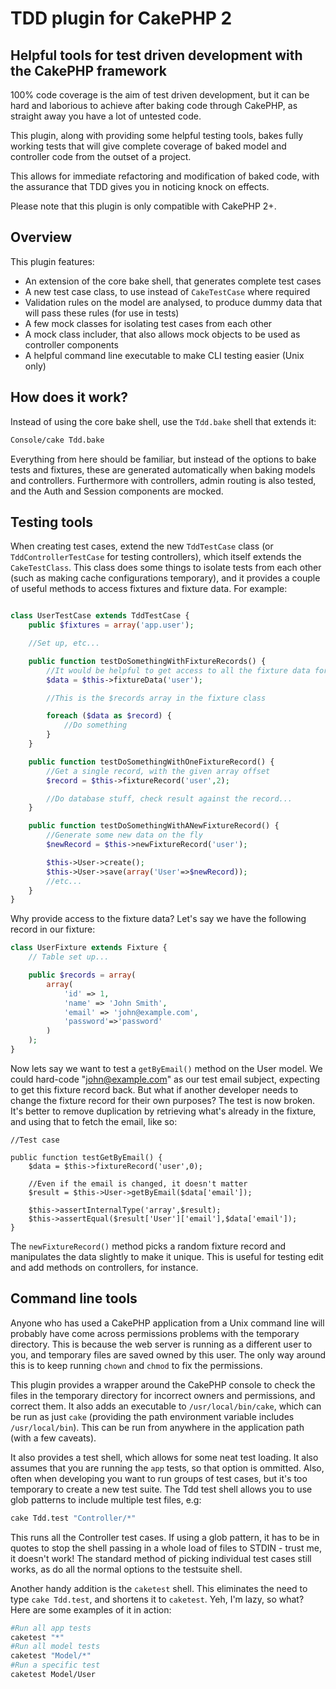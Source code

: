 # TDD plugin for CakePHP 2

## Helpful tools for test driven development with the CakePHP framework

100% code coverage is the aim of test driven development, but it can be hard and
laborious to achieve after baking code through CakePHP, as straight away
you have a lot of untested code.

This plugin, along with providing some helpful testing tools, bakes fully working tests
that will give complete coverage of baked model and controller code from the outset of a project.

This allows for immediate refactoring and modification of baked code, with the assurance that TDD gives you in noticing knock on effects.

Please note that this plugin is only compatible with CakePHP 2+.

## Overview

This plugin features:

- An extension of the core bake shell, that generates complete test cases
- A new test case class, to use instead of `CakeTestCase` where required
- Validation rules on the model are analysed, to produce dummy data that will pass these rules (for use in tests)
- A few mock classes for isolating test cases from each other
- A mock class includer, that also allows mock objects to be used as controller components
- A helpful command line executable to make CLI testing easier (Unix only)

## How does it work?

Instead of using the core bake shell, use the `Tdd.bake` shell that extends it:

```bash
Console/cake Tdd.bake
```

Everything from here should be familiar, but instead of the options to bake tests and fixtures,
these are generated automatically when baking models and controllers. Furthermore with controllers, admin
routing is also tested, and the Auth and Session components are mocked.

## Testing tools

When creating test cases, extend the new `TddTestCase` class (or `TddControllerTestCase`
for testing controllers), which itself extends the `CakeTestClass`.
This class does some things to isolate tests from each other
(such as making cache configurations temporary), and it provides
a couple of useful methods to access fixtures and fixture data. For example:

```php

class UserTestCase extends TddTestCase {
	public $fixtures = array('app.user');

	//Set up, etc...

	public function testDoSomethingWithFixtureRecords() {
		//It would be helpful to get access to all the fixture data for 'user'
		$data = $this->fixtureData('user');

		//This is the $records array in the fixture class

		foreach ($data as $record) {
			//Do something
		}
	}

	public function testDoSomethingWithOneFixtureRecord() {
		//Get a single record, with the given array offset
		$record = $this->fixtureRecord('user',2);

		//Do database stuff, check result against the record...
	}

	public function testDoSomethingWithANewFixtureRecord() {
		//Generate some new data on the fly
		$newRecord = $this->newFixtureRecord('user');

		$this->User->create();
		$this->User->save(array('User'=>$newRecord));
		//etc...
	}
}
```

Why provide access to the fixture data? Let's say we have the following record in our fixture:

```php
class UserFixture extends Fixture {
	// Table set up...

	public $records = array(
		array(
			'id' => 1,
			'name' => 'John Smith',
			'email' => 'john@example.com',
			'password'=>'password'
		)
	);
}
```

Now lets say we want to test a `getByEmail()` method on the User model. We could hard-code "john@example.com" as our test email subject, expecting to get this fixture record back.
But what if another developer needs to change the fixture record for their own purposes? The test is now broken.
It's better to remove duplication by retrieving what's already in the fixture, and using that to fetch the email, like so:

```
//Test case

public function testGetByEmail() {
	$data = $this->fixtureRecord('user',0);

	//Even if the email is changed, it doesn't matter
	$result = $this->User->getByEmail($data['email']);

	$this->assertInternalType('array',$result);
	$this->assertEqual($result['User']['email'],$data['email']);
}
```

The `newFixtureRecord()` method picks a random fixture record and manipulates the data slightly to make it unique. This is useful for testing edit and add methods on controllers, for instance.

## Command line tools

Anyone who has used a CakePHP application from a Unix command line will probably have come across permissions problems with the temporary directory. This is because the web server is running as a different user to you, and temporary files are saved owned by this user.
The only way around this is to keep running `chown` and `chmod` to fix the permissions.

This plugin provides a wrapper around the CakePHP console to check the files in the temporary directory for incorrect owners and permissions, and correct them. It also adds an executable to `/usr/local/bin/cake`, which can be run as just `cake` (providing the path environment variable includes `/usr/local/bin`). This can be run from anywhere in the application path (with a few caveats).

It also provides a test shell, which allows for some neat test loading. It also assumes that you are running the `app` tests, so that option is ommitted. Also, often when developing you want to run groups of test cases, but it's too temporary to create a new test suite. The Tdd test shell allows you to use glob patterns to include multiple test files, e.g:

```bash
cake Tdd.test "Controller/*"
```

This runs all the Controller test cases. If using a glob pattern, it has to be in quotes to stop the shell passing in a whole load of files to STDIN - trust me, it doesn't work! The standard method of picking individual test cases still works, as do all the normal options to the testsuite shell.

Another handy addition is the `caketest` shell. This eliminates the need to type `cake Tdd.test`, and shortens it to `caketest`. Yeh, I'm lazy, so what? Here are some examples of it in action:

```bash
#Run all app tests
caketest "*"
#Run all model tests
caketest "Model/*"
#Run a specific test
caketest Model/User
```


